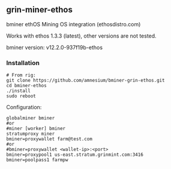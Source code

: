 ## grin-miner-ethos
bminer ethOS Mining OS integration (ethosdistro.com)

Works with ethos 1.3.3 (latest), other versions are not tested.

bminer version: v12.2.0-937f19b-ethos

### Installation
```
# From rig:
git clone https://github.com/amnesium/bminer-grin-ethos.git
cd bminer-ethos
./install
sudo reboot
```

Configuration:
```
globalminer bminer
#or 
#miner [worker] bminer
stratumproxy miner
bminer=proxywallet farm@test.com
#or
#bminer=proxywallet <wallet-ip>:<port>
bminer=proxypool1 us-east.stratum.grinmint.com:3416
bminer=poolpass1 farmpw
```

